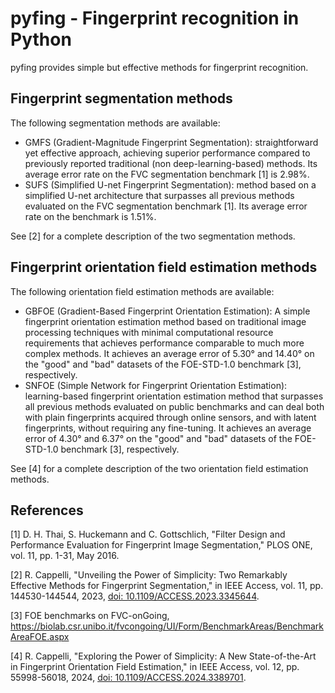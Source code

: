 # pyfing - Fingerprint recognition in Python

pyfing provides simple but effective methods for fingerprint recognition.

## Fingerprint segmentation methods
The following segmentation methods are available:
- GMFS (Gradient-Magnitude Fingerprint Segmentation): straightforward yet effective approach, achieving superior performance compared to previously reported traditional (non deep-learning-based) methods. Its average error rate on the FVC segmentation benchmark \[1\] is 2.98%.
- SUFS (Simplified U-net Fingerprint Segmentation): method based on a simplified U-net architecture that surpasses all previous methods evaluated on the FVC segmentation benchmark \[1\]. Its average error rate on the benchmark is 1.51%.

See \[2\] for a complete description of the two segmentation methods.


## Fingerprint orientation field estimation methods
The following orientation field estimation methods are available:
- GBFOE (Gradient-Based Fingerprint Orientation Estimation): A simple fingerprint orientation estimation method based on traditional image processing techniques with minimal computational resource requirements that achieves performance comparable to much more complex methods. It achieves an average error of 5.30° and 14.40°	on the "good" and "bad" datasets of the FOE-STD-1.0 benchmark \[3\], respectively.
- SNFOE (Simple Network for Fingerprint Orientation Estimation): learning-based fingerprint orientation estimation method that surpasses all previous methods evaluated on public benchmarks and can deal both with plain fingerprints acquired through online sensors, and with latent fingerprints, without requiring any fine-tuning. It achieves an average error of 4.30° and 6.37°	on the "good" and "bad" datasets of the FOE-STD-1.0 benchmark \[3\], respectively.

See \[4\] for a complete description of the two orientation field estimation methods.


## References
\[1\] D. H. Thai, S. Huckemann and C. Gottschlich, "Filter Design and Performance Evaluation for Fingerprint Image Segmentation," PLOS ONE, vol. 11, pp. 1-31, May 2016.

\[2\] R. Cappelli, "Unveiling the Power of Simplicity: Two Remarkably Effective Methods for Fingerprint Segmentation," in IEEE Access, vol. 11, pp. 144530-144544, 2023, [doi: 10.1109/ACCESS.2023.3345644](https://doi.org/10.1109/ACCESS.2023.3345644).

\[3\] FOE benchmarks on FVC-onGoing, https://biolab.csr.unibo.it/fvcongoing/UI/Form/BenchmarkAreas/BenchmarkAreaFOE.aspx

\[4\] R. Cappelli, "Exploring the Power of Simplicity: A New State-of-the-Art in Fingerprint Orientation Field Estimation," in IEEE Access, vol. 12, pp. 55998-56018, 2024, [doi: 10.1109/ACCESS.2024.3389701](https://doi.org/10.1109/ACCESS.2024.3389701).


